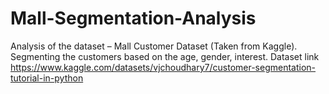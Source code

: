 # Mall-Segmentation-Analysis
Analysis of the dataset – Mall Customer Dataset (Taken from Kaggle). Segmenting the customers based on the age, gender, interest.
Dataset link https://www.kaggle.com/datasets/vjchoudhary7/customer-segmentation-tutorial-in-python
